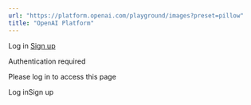 ```yaml
---
url: "https://platform.openai.com/playground/images?preset=pillow"
title: "OpenAI Platform"
---
```


Log in [Sign up](https://platform.openai.com/signup)

Authentication required

Please log in to access this page

Log inSign up